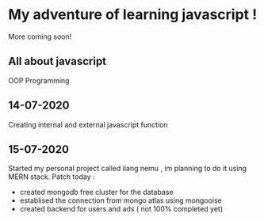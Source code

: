 # My adventure of learning javascript !
More coming soon!
## All about javascript
OOP Programming

## 14-07-2020
Creating internal and external javascript function

## 15-07-2020
Started my personal project called ilang nemu , im planning to do it using MERN stack. 
Patch today : 
- created mongodb free cluster for the database
- establised the connection from mongo atlas using mongooise
- created backend for users and ads ( not 100% completed yet)